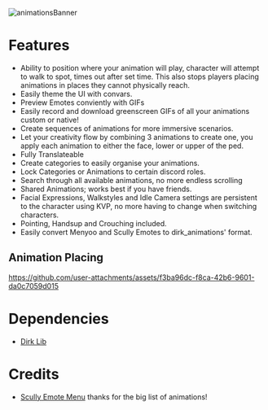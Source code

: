![animationsBanner](https://github.com/user-attachments/assets/6c97d01f-54bc-4581-9aba-57b2e960735a)

# Features 
- Ability to position where your animation will play, character will attempt to walk to spot, times out after set time. This also stops players placing animations in places they cannot physically reach.
- Easily theme the UI with convars.
- Preview Emotes conviently with GIFs
- Easily record and download greenscreen GIFs of all your animations custom or native!
- Create sequences of animations for more immersive scenarios. 
- Let your creativity flow by combining 3 animations to create one, you apply each animation to either the face, lower or upper of the ped.
- Fully Translateable
- Create categories to easily organise your animations. 
- Lock Categories or Animations to certain discord roles.
- Search through all available animations, no more endless scrolling
- Shared Animations; works best if you have friends.
- Facial Expressions, Walkstyles and Idle Camera settings are persistent to the character using KVP, no more having to change when switching characters.
- Pointing, Handsup and Crouching included.
- Easily convert Menyoo and Scully Emotes to dirk_animations' format. 

## Animation Placing 
https://github.com/user-attachments/assets/f3ba96dc-f8ca-42b6-9601-da0c7059d015



# Dependencies 
- [Dirk Lib](https://github.com/Dirk-Server-Pack/dirk_lib/releases/tag/latest_production)

# Credits
- [Scully Emote Menu](https://github.com/Scullyy/scully_emotemenu) thanks for the big list of animations!

